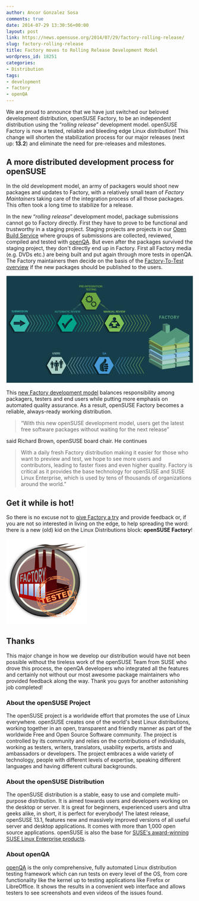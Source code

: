 ```yaml
---
author: Ancor Gonzalez Sosa
comments: true
date: 2014-07-29 13:30:56+00:00
layout: post
link: https://news.opensuse.org/2014/07/29/factory-rolling-release/
slug: factory-rolling-release
title: Factory moves to Rolling Release Development Model
wordpress_id: 18251
categories:
- Distribution
tags:
- development
- factory
- openQA
---
```


We are proud to announce that we have just switched our beloved development distribution, openSUSE Factory, to be an independent distribution using the “_rolling release_” development model. openSUSE Factory is now a tested, reliable and bleeding edge Linux distribution! This change will shorten the stabilization process for our major releases (next up: **13.2**) and eliminate the need for pre-releases and milestones.



## A more distributed development process for openSUSE


In the old development model, an army of packagers would shoot new packages and updates to Factory, with a relatively small team of _Factory Maintainers_ taking care of the integration process of all those packages. This often took a long time to stabilize for a release.

In the new “_rolling release_” development model, package submissions cannot go to Factory directly. First they have to prove to be functional and trustworthy in a staging project. Staging projects are projects in our [Open Build Service](https://build.opensuse.org) where groups of submissions are collected, reviewed, compiled and tested with [openQA](http://openqa.opensuse.org). But even after the packages survived the staging project, they don't directly end up in Factory. First all Factory media (e.g. DVDs etc.) are being built and put again through more tests in openQA. The Factory maintainers then decide on the basis of the [Factory-To-Test overview](https://openqa.opensuse.org/tests/overview?distri=opensuse&version=FTT) if the new packages should be published to the users.

![New Factory Workflow](/wp-content/uploads/2014/07/Factory_workflow_2014.png)

<!-- more -->

This [new Factory development model](http://en.opensuse.org/openSUSE:Factory_development_model) balances responsibility among packagers, testers and end users while putting more emphasis on automated quality assurance. As a result, openSUSE Factory becomes a reliable, always-ready working distribution.



<blockquote>“With this new openSUSE development model, users get the latest free software packages without waiting for the next release”</blockquote>



said Richard Brown, openSUSE board chair. He continues



<blockquote>
With a daily fresh Factory distribution making it easier for those who want to preview and test, we hope to see more users and contributors, leading to faster fixes and even higher quality. Factory is critical as it provides the base technology for openSUSE and SUSE Linux Enterprise, which is used by tens of thousands of organizations around the world.”</blockquote>





## Get it while is hot!


So there is no excuse not to [give Factory a try](http://en.opensuse.org/openSUSE:Factory_installation) and provide feedback or, if you are not so interested in living on the edge, to help spreading the word: there is a new (old) kid on the Linux Distributions block: **openSUSE Factory**!

![factory-tested](/wp-content/uploads/2012/10/factory-tested.png)



## Thanks


This major change in how we develop our distribution would have not been possible without the tireless work of the openSUSE Team from SUSE who drove this process, the openQA developers who integrated all the features and certainly not without our most awesome package maintainers who provided feedback along the way. Thank you guys for another astonishing job completed!



### About the openSUSE Project


The openSUSE project is a worldwide effort that promotes the use of Linux everywhere. openSUSE creates one of the world's best Linux distributions, working together in an open, transparent and friendly manner as part of the worldwide Free and Open Source Software community.
The project is controlled by its community and relies on the contributions of individuals, working as testers, writers, translators, usability experts, artists and ambassadors or developers. The project embraces a wide variety of technology, people with different levels of expertise, speaking different languages and having different cultural backgrounds. 



### About the openSUSE Distribution


The openSUSE distribution is a stable, easy to use and complete multi-purpose distribution. It is aimed towards users and developers working on the desktop or server. It is great for beginners, experienced users and ultra geeks alike, in short, it is perfect for everybody! The latest release, openSUSE 13.1, features new and massively improved versions of all useful server and desktop applications. It comes with more than 1,000 open source applications. openSUSE is also the base for [SUSE's award-winning SUSE Linux Enterprise products](https://www.suse.com/products/).



### About openQA


[openQA](https://github.com/os-autoinst/openQA) is the only comprehensive, fully automated Linux distribution testing framework which can run tests on every level of the OS, from core functionality like the kernel up to testing applications like Firefox or LibreOffice. It shows the results in a convenient web interface and allows testers to see screenshots and even videos of the issues found.
